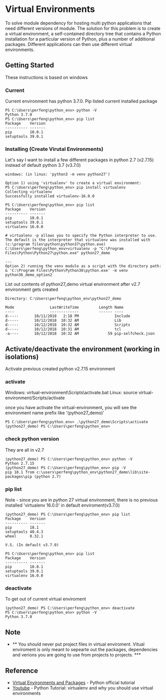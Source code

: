 # Virtual Environments
To solve module dependency for hosting multi python applications that need different versions of module. The solution for this problem is to create a virtual environment, a self-contained directory tree that contains a Python installation for a particular version of Python, plus a number of additional packages.
Different applications can then use different virtual environments.

## Getting Started

These instructions is based on windows

### Current

Current environment has python 3.7.0. Pip listed current installed package

```
PS C:\Users\perfeng\python_env> python -V
Python 3.7.0
PS C:\Users\perfeng\python_env> pip list
Package    Version
---------- -------
pip        10.0.1
setuptools 39.0.1
```

### Installing (Create Virutal Environments)

Let's say I want to install a few different packages in python 2.7 (v2.7.15) instead of default python 3.7 (v3.7.0)

```
windows: (in linux: 'python3 -m venv python27')

Option 1) using 'virtualenv' to create a virtual environment:
PS C:\Users\perfeng\python_env> pip install virtualenv
Collecting virtualenv
Successfully installed virtualenv-16.0.0

PS C:\Users\perfeng\python_env> pip list
Package    Version
---------- -------
pip        10.0.1
setuptools 39.0.1
virtualenv 16.0.0

# virtualenv -p allows you to specify the Python interpreter to use. The default is the interpreter that virtualenv was installed with (c:\program files\python\python37\python.exe)
C:\Users\perfeng\python_env>virtualenv -p "C:\Program Files\Python\Python27\python.exe" python27_demo

---
Option 2) running the venv module as a script with the directory path:
& 'C:\Program Files\Python\Python36\python.exe' -m venv python36_demo_option2

```

List out contents of python27_demo virtual environment after v2.7 environment gets created

```
Directory: C:\Users\perfeng\python_env\python27_demo

Mode                LastWriteTime         Length Name
----                -------------         ------ ----
d-----       10/11/2018   2:18 PM                Include
d-----       10/12/2018  10:32 AM                Lib
d-----       10/12/2018  10:32 AM                Scripts
d-----       10/12/2018  10:31 AM                tcl
-a----       10/12/2018  10:32 AM             59 pip-selfcheck.json
```

## Activate/deactivate the environment (working in isolations)

Activate previous created python v2.7.15 environment

### activate

Windows: virtual-environment\Scripts\activate.bat
Linux: source virtual-environment/Scripts/activate

once you have activate the virtual-environment, you will see the environment name prefix like '(python27_demo)'
```
PS C:\Users\perfeng\python_env> .\python27_demo\Scripts\activate
(python27_demo) PS C:\Users\perfeng\python_env>
```

### check python version

They are all in v2.7

```
(python27_demo) PS C:\Users\perfeng\python_env> python -V
Python 2.7.15
(python27_demo) PS C:\Users\perfeng\python_env> pip -V
pip 18.1 from c:\users\perfeng\python_env\python27_demo\lib\site-packages\pip (python 2.7)
```

### pip list 
Note - since you are in python 27 virtual environment, there is no previous installed 'virtualenv 16.0.0' in default enviroment(v3.7.0)
```
(python27_demo) PS C:\Users\perfeng\python_env> pip list
Package    Version
---------- -------
pip        18.1
setuptools 40.4.3
wheel      0.32.1

V.S. (In default v3.7.0)

PS C:\Users\perfeng\python_env> pip list
Package    Version
---------- -------
pip        10.0.1
setuptools 39.0.1
virtualenv 16.0.0

```

### deactivate
To get out of current virtual enviroment
```
(python27_demo) PS C:\Users\perfeng\python_env> deactivate
PS C:\Users\perfeng\python_env> python -V
Python 3.7.0
```

## Note
* ** You should never put project files in virtual enviroment. Vitual enviroment is only meant to sepearte out the packages, dependencies and verions you are going to use from projects to projects. ***

## Reference

* [Virtual Environments and Packages](https://docs.python.org/3.7/tutorial/venv.html#creating-virtual-environments) - Python official tutorial
* [Youtube](https://www.youtube.com/watch?v=N5vscPTWKOk) - Python Tutorial: virtualenv and why you should use virtual environments


